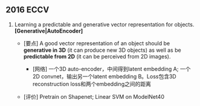 ## 2016 ECCV
1. Learning a predictable and generative vector representation for objects. **[Generative|AutoEncoder]**
   - [要点] A good vector representation of an object should be **generative in 3D** (it can produce new 3D objects) 
   as well as be **predictable from 2D** (it can be perceived from 2D images).
      - [网络] 一个3D auto-encoder，中间得到latent embedding A; 一个2D convnet，输出另一个latent embedding B。Loss包含3D reconstruction loss和两个embedding之间的距离

   - [评价] Pretrain on Shapenet; Linear SVM on ModelNet40
